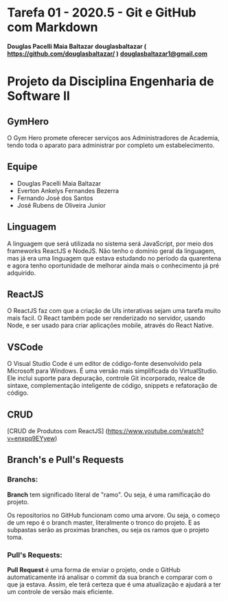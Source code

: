 # Tarefa 01 - 2020.5 - Git e GitHub com Markdown

**Douglas Pacelli Maia Baltazar**
**douglasbaltazar ( <https://github.com/douglasbaltazar/> )**
**douglasbaltazar1@gmail.com**

# Projeto da Disciplina Engenharia de Software II

## GymHero

O Gym Hero promete oferecer serviços aos Administradores de Academia, tendo toda o aparato para administrar por completo um estabelecimento.

## Equipe

* Douglas Pacelli Maia Baltazar
* Everton Ankelys Fernandes Bezerra
* Fernando José dos Santos
* José Rubens de Oliveira Junior 

## Linguagem

A linguagem que será utilizada no sistema será JavaScript, por meio dos frameworks ReactJS e NodeJS. Não tenho o domínio geral da linguagem, mas já era uma linguagem que estava estudando no período da quarentena e agora tenho oportunidade de melhorar ainda mais o conhecimento já pré adquirido.

## ReactJS

O ReactJS faz com que a criação de UIs interativas sejam uma tarefa muito mais facil. O React também pode ser renderizado no servidor, usando Node, e ser usado para criar aplicações mobile, através do React Native.

## VSCode

O Visual Studio Code é um editor de código-fonte desenvolvido pela Microsoft para Windows. É uma versão mais simplificada do VirtualStudio. Ele inclui suporte para depuração, controle Git incorporado, realce de sintaxe, complementação inteligente de código, snippets e refatoração de código.

## CRUD

[CRUD de Produtos com ReactJS] (https://www.youtube.com/watch?v=enxpq9EYyew)

## Branch's e Pull's Requests

### Branchs:

**Branch** tem significado literal de "ramo". Ou seja, é uma ramificação do projeto.

Os repositorios no GitHub funcionam como uma arvore. Ou seja, o começo de um repo é o branch master, literalmente o tronco do projeto. E as subpastas serão as proximas branches, ou seja os ramos que o projeto toma.

### Pull's Requests:

**Pull Request** é uma forma de enviar o projeto, onde o GitHub automaticamente irá analisar o commit da sua branch e comparar com o que ja estava. Assim, ele terá certeza que é uma atualização e ajudará a ter um controle de versão mais eficiente.


